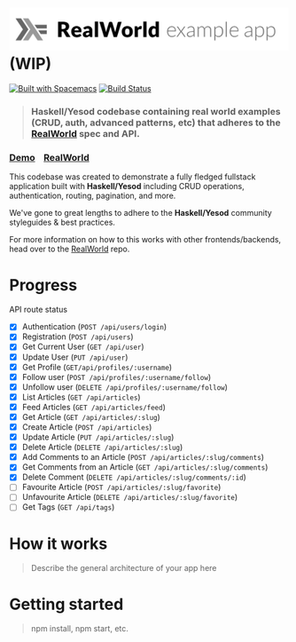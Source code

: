# ![RealWorld Example App](logo.png) (WIP)

[![Built with Spacemacs](https://cdn.rawgit.com/syl20bnr/spacemacs/442d025779da2f62fc86c2082703697714db6514/assets/spacemacs-badge.svg)](http://spacemacs.org) [![Build Status](https://travis-ci.org/tzemanovic/haskell-yesod-realworld-example-app.svg?branch=dev)](https://travis-ci.org/tzemanovic/haskell-yesod-realworld-example-app)

> ### Haskell/Yesod codebase containing real world examples (CRUD, auth, advanced patterns, etc) that adheres to the [RealWorld](https://github.com/gothinkster/realworld) spec and API.


### [Demo](https://github.com/gothinkster/realworld)&nbsp;&nbsp;&nbsp;&nbsp;[RealWorld](https://github.com/gothinkster/realworld)


This codebase was created to demonstrate a fully fledged fullstack application built with **Haskell/Yesod** including CRUD operations, authentication, routing, pagination, and more.

We've gone to great lengths to adhere to the **Haskell/Yesod** community styleguides & best practices.

For more information on how to this works with other frontends/backends, head over to the [RealWorld](https://github.com/gothinkster/realworld) repo.

# Progress
API route status
- [X] Authentication (`POST /api/users/login`)
- [X] Registration (`POST /api/users`)
- [X] Get Current User (`GET /api/user`)
- [X] Update User (`PUT /api/user`)
- [X] Get Profile (`GET/api/profiles/:username`)
- [X] Follow user (`POST /api/profiles/:username/follow`)
- [X] Unfollow user (`DELETE /api/profiles/:username/follow`)
- [X] List Articles (`GET /api/articles`)
- [X] Feed Articles (`GET /api/articles/feed`)
- [X] Get Article (`GET /api/articles/:slug`)
- [X] Create Article (`POST /api/articles`)
- [X] Update Article (`PUT /api/articles/:slug`)
- [X] Delete Article (`DELETE /api/articles/:slug`)
- [X] Add Comments to an Article (`POST /api/articles/:slug/comments`)
- [X] Get Comments from an Article (`GET /api/articles/:slug/comments`)
- [X] Delete Comment (`DELETE /api/articles/:slug/comments/:id`)
- [ ] Favourite Article (`POST /api/articles/:slug/favorite`)
- [ ] Unfavourite Article (`DELETE /api/articles/:slug/favorite`)
- [ ] Get Tags (`GET /api/tags`)

# How it works

> Describe the general architecture of your app here

# Getting started

> npm install, npm start, etc.
